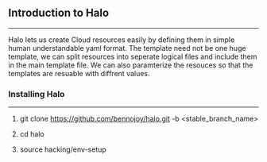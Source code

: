 ## Introduction to Halo
-----------------------------------

Halo lets us create Cloud resources easily by defining them in simple human understandable yaml format. The template need not be one huge template, we can split resources into seperate logical files and include them in the main template file. We can also paramterize the resouces so that the templates are resuable with diffrent values.


### Installing Halo
----------------------------

1) git clone https://github.com/bennojoy/halo.git -b <stable_branch_name>

2) cd halo

3) source hacking/env-setup
 
 
